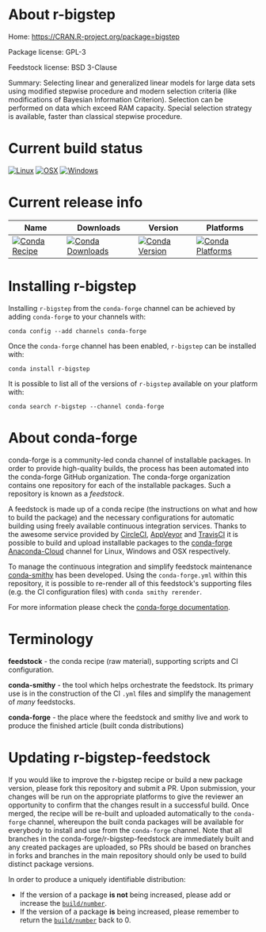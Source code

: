 About r-bigstep
===============

Home: https://CRAN.R-project.org/package=bigstep

Package license: GPL-3

Feedstock license: BSD 3-Clause

Summary: Selecting linear and generalized linear models for large data sets using modified stepwise procedure and modern selection criteria (like modifications of Bayesian Information Criterion). Selection can be performed on data which exceed RAM capacity. Special selection strategy is available, faster than classical stepwise procedure.



Current build status
====================

[![Linux](https://img.shields.io/circleci/project/github/conda-forge/r-bigstep-feedstock/master.svg?label=Linux)](https://circleci.com/gh/conda-forge/r-bigstep-feedstock)
[![OSX](https://img.shields.io/travis/conda-forge/r-bigstep-feedstock/master.svg?label=macOS)](https://travis-ci.org/conda-forge/r-bigstep-feedstock)
[![Windows](https://img.shields.io/appveyor/ci/conda-forge/r-bigstep-feedstock/master.svg?label=Windows)](https://ci.appveyor.com/project/conda-forge/r-bigstep-feedstock/branch/master)

Current release info
====================

| Name | Downloads | Version | Platforms |
| --- | --- | --- | --- |
| [![Conda Recipe](https://img.shields.io/badge/recipe-r--bigstep-green.svg)](https://anaconda.org/conda-forge/r-bigstep) | [![Conda Downloads](https://img.shields.io/conda/dn/conda-forge/r-bigstep.svg)](https://anaconda.org/conda-forge/r-bigstep) | [![Conda Version](https://img.shields.io/conda/vn/conda-forge/r-bigstep.svg)](https://anaconda.org/conda-forge/r-bigstep) | [![Conda Platforms](https://img.shields.io/conda/pn/conda-forge/r-bigstep.svg)](https://anaconda.org/conda-forge/r-bigstep) |

Installing r-bigstep
====================

Installing `r-bigstep` from the `conda-forge` channel can be achieved by adding `conda-forge` to your channels with:

```
conda config --add channels conda-forge
```

Once the `conda-forge` channel has been enabled, `r-bigstep` can be installed with:

```
conda install r-bigstep
```

It is possible to list all of the versions of `r-bigstep` available on your platform with:

```
conda search r-bigstep --channel conda-forge
```


About conda-forge
=================

conda-forge is a community-led conda channel of installable packages.
In order to provide high-quality builds, the process has been automated into the
conda-forge GitHub organization. The conda-forge organization contains one repository
for each of the installable packages. Such a repository is known as a *feedstock*.

A feedstock is made up of a conda recipe (the instructions on what and how to build
the package) and the necessary configurations for automatic building using freely
available continuous integration services. Thanks to the awesome service provided by
[CircleCI](https://circleci.com/), [AppVeyor](https://www.appveyor.com/)
and [TravisCI](https://travis-ci.org/) it is possible to build and upload installable
packages to the [conda-forge](https://anaconda.org/conda-forge)
[Anaconda-Cloud](https://anaconda.org/) channel for Linux, Windows and OSX respectively.

To manage the continuous integration and simplify feedstock maintenance
[conda-smithy](https://github.com/conda-forge/conda-smithy) has been developed.
Using the ``conda-forge.yml`` within this repository, it is possible to re-render all of
this feedstock's supporting files (e.g. the CI configuration files) with ``conda smithy rerender``.

For more information please check the [conda-forge documentation](https://conda-forge.org/docs/).

Terminology
===========

**feedstock** - the conda recipe (raw material), supporting scripts and CI configuration.

**conda-smithy** - the tool which helps orchestrate the feedstock.
                   Its primary use is in the construction of the CI ``.yml`` files
                   and simplify the management of *many* feedstocks.

**conda-forge** - the place where the feedstock and smithy live and work to
                  produce the finished article (built conda distributions)


Updating r-bigstep-feedstock
============================

If you would like to improve the r-bigstep recipe or build a new
package version, please fork this repository and submit a PR. Upon submission,
your changes will be run on the appropriate platforms to give the reviewer an
opportunity to confirm that the changes result in a successful build. Once
merged, the recipe will be re-built and uploaded automatically to the
`conda-forge` channel, whereupon the built conda packages will be available for
everybody to install and use from the `conda-forge` channel.
Note that all branches in the conda-forge/r-bigstep-feedstock are
immediately built and any created packages are uploaded, so PRs should be based
on branches in forks and branches in the main repository should only be used to
build distinct package versions.

In order to produce a uniquely identifiable distribution:
 * If the version of a package **is not** being increased, please add or increase
   the [``build/number``](https://conda.io/docs/user-guide/tasks/build-packages/define-metadata.html#build-number-and-string).
 * If the version of a package **is** being increased, please remember to return
   the [``build/number``](https://conda.io/docs/user-guide/tasks/build-packages/define-metadata.html#build-number-and-string)
   back to 0.

